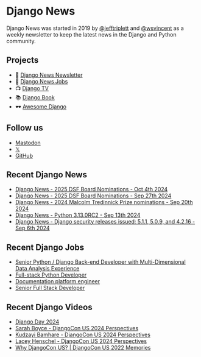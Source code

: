 # Django News

Django News was started in 2019 by [@jefftriplett](https://github.com/jefftriplett) and [@wsvincent](https://github.com/wsvincent) as a weekly newsletter to keep the latest news in the Django and Python community.

## Projects

- :newspaper: [Django News Newsletter](https://django-news.com)
- :briefcase: [Django News Jobs](https://jobs.django-news.com)
- :tv: [Django TV](https://djangotv.com)
- :books: [Django Book](https://djangobook.com)
- :dark_sunglasses: [Awesome Django](https://awesomedjango.org)

## Follow us

- [Mastodon](https://mastodon.social/@djangonews)
- [𝕏](https://x.com/djangonewsbot)
- [GitHub](https://github.com/django-news)

## Recent Django News

<!--START_SECTION:news-->
- [Django News - 2025 DSF Board Nominations - Oct 4th 2024](https://django-news.com/issues/253)
- [Django News - 2025 DSF Board Nominations - Sep 27th 2024](https://django-news.com/issues/252)
- [Django News - 2024 Malcolm Tredinnick Prize nominations - Sep 20th 2024](https://django-news.com/issues/251)
- [Django News - Python 3.13.0RC2 - Sep 13th 2024](https://django-news.com/issues/250)
- [Django News - Django security releases issued: 5.1.1, 5.0.9, and 4.2.16 - Sep 6th 2024](https://django-news.com/issues/249)
<!--END_SECTION:news-->

## Recent Django Jobs

<!--START_SECTION:jobs-->
- [Senior Python / Django Back-end Developer with Multi-Dimensional Data Analysis Experience](https://jobs.django-news.com/340/senior-python-django-back-end-developer-with-multi-dimensional-data-analysis-experience-scalable-path/)
- [Full-stack Python Developer](https://jobs.django-news.com/339/full-stack-python-developer-scalable-path/)
- [Documentation platform engineer](https://jobs.django-news.com/336/documentation-platform-engineer-canonical/)
- [Senior Full Stack Developer](https://jobs.django-news.com/332/senior-full-stack-developer-baserow/)
<!--END_SECTION:jobs-->

## Recent Django Videos

<!--START_SECTION:videos-->
- [Django Day 2024](http://djangotv.com/videos/django-day-copenhagen/2024/django-day-copenhagen/)
- [Sarah Boyce - DjangoCon US 2024 Perspectives](http://djangotv.com/videos/djangocon-us/2024/sarah-boyce-djangocon-us-2024-perspectives/)
- [Kudzayi Bamhare - DjangoCon US 2024 Perspectives](http://djangotv.com/videos/djangocon-us/2024/kudzayi-bamhare-djangocon-us-2024-perspectives/)
- [Lacey Henschel - DjangoCon US 2024 Perspectives](http://djangotv.com/videos/djangocon-us/2024/lacey-henschel-djangocon-us-2024-perspectives/)
- [Why DjangoCon US? | DjangoCon US 2022 Memories](http://djangotv.com/videos/djangocon-us/2022/why-djangocon-us-djangocon-us-2022-memories/)
<!--END_SECTION:videos-->
